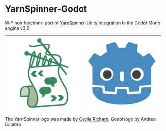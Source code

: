 # YarnSpinner-Godot
WIP non functional port of [YarnSpinner-Unity](https://github.com/YarnSpinnerTool/YarnSpinner-Unity) integration to the Godot Mono engine v3.5


| ![](./addons/YarnSpinnerGodot/Editor/Icons/YarnSpinnerLogo.png) | ![](./Godot_icon.png) |
|-----------------------------------------------------------------|-----------------------|

The YarnSpinner logo was made by [Cecile Richard](https://www.cecile-richard.com/).
Godot logo by Andrea Calabró
